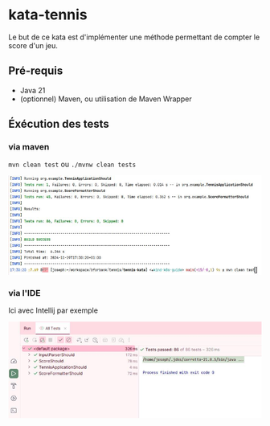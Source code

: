 # kata-tennis

Le but de ce kata est d'implémenter une méthode permettant de compter le score d'un jeu.

## Pré-requis

* Java 21
* (optionnel) Maven, ou utilisation de Maven Wrapper

## Éxécution des tests
### via maven
`mvn clean test` ou  `./mvnw clean tests`

![](docs/tests_mvn_cli.jpg)

### via l'IDE 

Ici avec Intellij par exemple

![](docs/tests_ide.jpg)

